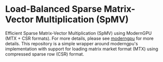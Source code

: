 # Load-Balanced Sparse Matrix-Vector Multiplication (SpMV)
Efficient Sparse Matrix-Vector Multiplication (SpMV) using ModernGPU (MTX + CSR formats). 
For more details, please see [moderngpu](https://github.com/moderngpu/moderngpu/wiki/Load-balancing-search#sparse-matrix--vector) 
for more details. This repository is a simple wrapper around moderngpu's implementation with 
support for loading matrix market format (MTX) using compressed sparse row (CSR) format.
